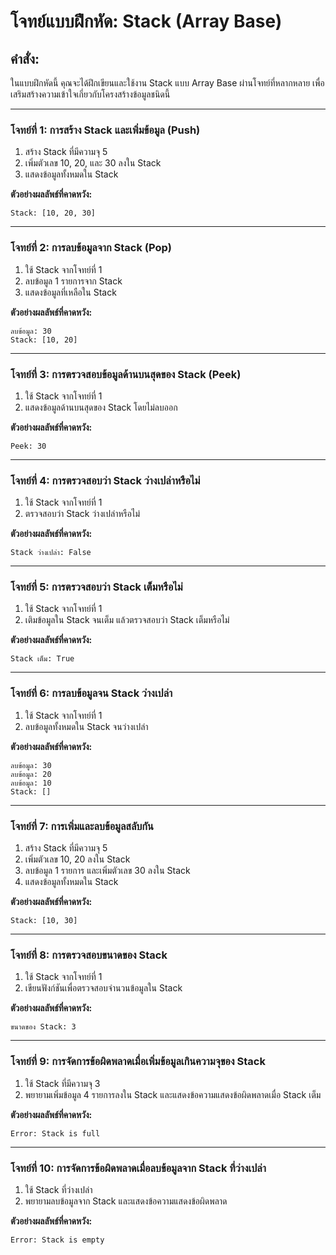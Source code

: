 # โจทย์แบบฝึกหัด: Stack (Array Base)

## คำสั่ง:
ในแบบฝึกหัดนี้ คุณจะได้ฝึกเขียนและใช้งาน Stack แบบ Array Base ผ่านโจทย์ที่หลากหลาย เพื่อเสริมสร้างความเข้าใจเกี่ยวกับโครงสร้างข้อมูลชนิดนี้

---

### **โจทย์ที่ 1:** การสร้าง Stack และเพิ่มข้อมูล (Push)
1. สร้าง Stack ที่มีความจุ 5
2. เพิ่มตัวเลข 10, 20, และ 30 ลงใน Stack
3. แสดงข้อมูลทั้งหมดใน Stack

**ตัวอย่างผลลัพธ์ที่คาดหวัง:**
```
Stack: [10, 20, 30]
```

---

### **โจทย์ที่ 2:** การลบข้อมูลจาก Stack (Pop)
1. ใช้ Stack จากโจทย์ที่ 1
2. ลบข้อมูล 1 รายการจาก Stack
3. แสดงข้อมูลที่เหลือใน Stack

**ตัวอย่างผลลัพธ์ที่คาดหวัง:**
```
ลบข้อมูล: 30
Stack: [10, 20]
```

---

### **โจทย์ที่ 3:** การตรวจสอบข้อมูลด้านบนสุดของ Stack (Peek)
1. ใช้ Stack จากโจทย์ที่ 1
2. แสดงข้อมูลด้านบนสุดของ Stack โดยไม่ลบออก

**ตัวอย่างผลลัพธ์ที่คาดหวัง:**
```
Peek: 30
```

---

### **โจทย์ที่ 4:** การตรวจสอบว่า Stack ว่างเปล่าหรือไม่
1. ใช้ Stack จากโจทย์ที่ 1
2. ตรวจสอบว่า Stack ว่างเปล่าหรือไม่

**ตัวอย่างผลลัพธ์ที่คาดหวัง:**
```
Stack ว่างเปล่า: False
```

---

### **โจทย์ที่ 5:** การตรวจสอบว่า Stack เต็มหรือไม่
1. ใช้ Stack จากโจทย์ที่ 1
2. เติมข้อมูลใน Stack จนเต็ม แล้วตรวจสอบว่า Stack เต็มหรือไม่

**ตัวอย่างผลลัพธ์ที่คาดหวัง:**
```
Stack เต็ม: True
```

---

### **โจทย์ที่ 6:** การลบข้อมูลจน Stack ว่างเปล่า
1. ใช้ Stack จากโจทย์ที่ 1
2. ลบข้อมูลทั้งหมดใน Stack จนว่างเปล่า

**ตัวอย่างผลลัพธ์ที่คาดหวัง:**
```
ลบข้อมูล: 30
ลบข้อมูล: 20
ลบข้อมูล: 10
Stack: []
```

---

### **โจทย์ที่ 7:** การเพิ่มและลบข้อมูลสลับกัน
1. สร้าง Stack ที่มีความจุ 5
2. เพิ่มตัวเลข 10, 20 ลงใน Stack
3. ลบข้อมูล 1 รายการ และเพิ่มตัวเลข 30 ลงใน Stack
4. แสดงข้อมูลทั้งหมดใน Stack

**ตัวอย่างผลลัพธ์ที่คาดหวัง:**
```
Stack: [10, 30]
```

---

### **โจทย์ที่ 8:** การตรวจสอบขนาดของ Stack
1. ใช้ Stack จากโจทย์ที่ 1
2. เขียนฟังก์ชันเพื่อตรวจสอบจำนวนข้อมูลใน Stack

**ตัวอย่างผลลัพธ์ที่คาดหวัง:**
```
ขนาดของ Stack: 3
```

---

### **โจทย์ที่ 9:** การจัดการข้อผิดพลาดเมื่อเพิ่มข้อมูลเกินความจุของ Stack
1. ใช้ Stack ที่มีความจุ 3
2. พยายามเพิ่มข้อมูล 4 รายการลงใน Stack และแสดงข้อความแสดงข้อผิดพลาดเมื่อ Stack เต็ม

**ตัวอย่างผลลัพธ์ที่คาดหวัง:**
```
Error: Stack is full
```

---

### **โจทย์ที่ 10:** การจัดการข้อผิดพลาดเมื่อลบข้อมูลจาก Stack ที่ว่างเปล่า
1. ใช้ Stack ที่ว่างเปล่า
2. พยายามลบข้อมูลจาก Stack และแสดงข้อความแสดงข้อผิดพลาด

**ตัวอย่างผลลัพธ์ที่คาดหวัง:**
```
Error: Stack is empty
```
